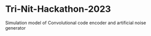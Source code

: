 # Tri-Nit-Hackathon-2023
Simulation model of Convolutional code encoder and artificial noise generator
